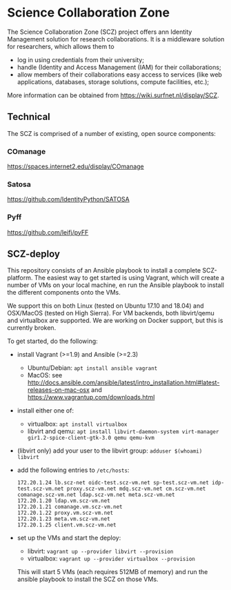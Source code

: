 # Science Collaboration Zone

The Science Collaboration Zone (SCZ) project offers ann Identity Management solution
for research collaborations.  It is a middleware solution for
researchers, which allows them to 

- log in using credentials from their university;
- handle (Identity and Access Management (IAM) for their collaborations;
- allow members of their collaborations easy access to services (like web
  applications, databases, storage solutions, compute facilities, etc.);

More information can be obtained from <https://wiki.surfnet.nl/display/SCZ>.

## Technical

The SCZ is comprised of a number of existing, open source components:

### COmanage
<https://spaces.internet2.edu/display/COmanage>

### Satosa
<https://github.com/IdentityPython/SATOSA>

### Pyff
<https://github.com/leifj/pyFF>


## SCZ-deploy
This repository consists of an Ansible playbook to install a complete
SCZ-platform.  The easiest way to get started is using Vagrant, which will
create a number of VMs on your local machine, en run the Ansible playbook to
install the different components onto the VMs.

We support this on both Linux (tested on Ubuntu 17.10 and 18.04) and OSX/MacOS
(tested on High Sierra).  For VM backends, both libvirt/qemu and virtualbox
are supported.  We are working on Docker support, but this is currently
broken.



To get started, do the following:

- install Vagrant (>=1.9) and Ansible (>=2.3)
    - Ubuntu/Debian: `apt install ansible vagrant`
    - MacOS: see
      <http://docs.ansible.com/ansible/latest/intro_installation.html#latest-releases-on-mac-osx>
      and <https://www.vagrantup.com/downloads.html>
- install either one of:
    - virtualbox: `apt install virtualbox`
    - libvirt and qemu: `apt install libvirt-daemon-system virt-manager
     gir1.2-spice-client-gtk-3.0 qemu qemu-kvm`
- (libvirt only) add your user to the libvirt group: `adduser $(whoami) libvirt`
- add the following entries to `/etc/hosts`:
    ```
    172.20.1.24 lb.scz-net oidc-test.scz-vm.net sp-test.scz-vm.net idp-test.scz-vm.net proxy.scz-vm.net mdq.scz-vm.net cm.scz-vm.net comanage.scz-vm.net ldap.scz-vm.net meta.scz-vm.net
    172.20.1.20 ldap.vm.scz-vm.net
    172.20.1.21 comanage.vm.scz-vm.net
    172.20.1.22 proxy.vm.scz-vm.net
    172.20.1.23 meta.vm.scz-vm.net
    172.20.1.25 client.vm.scz-vm.net
    ```
- set up the VMs and start the deploy:
    - libvirt: `vagrant up --provider libvirt --provision` 
    - virtualbox: `vagrant up --provider virtualbox --provision`

    This will start 5 VMs (each requires 512MB of memory) and run the ansible
    playbook to install the SCZ on those VMs.


